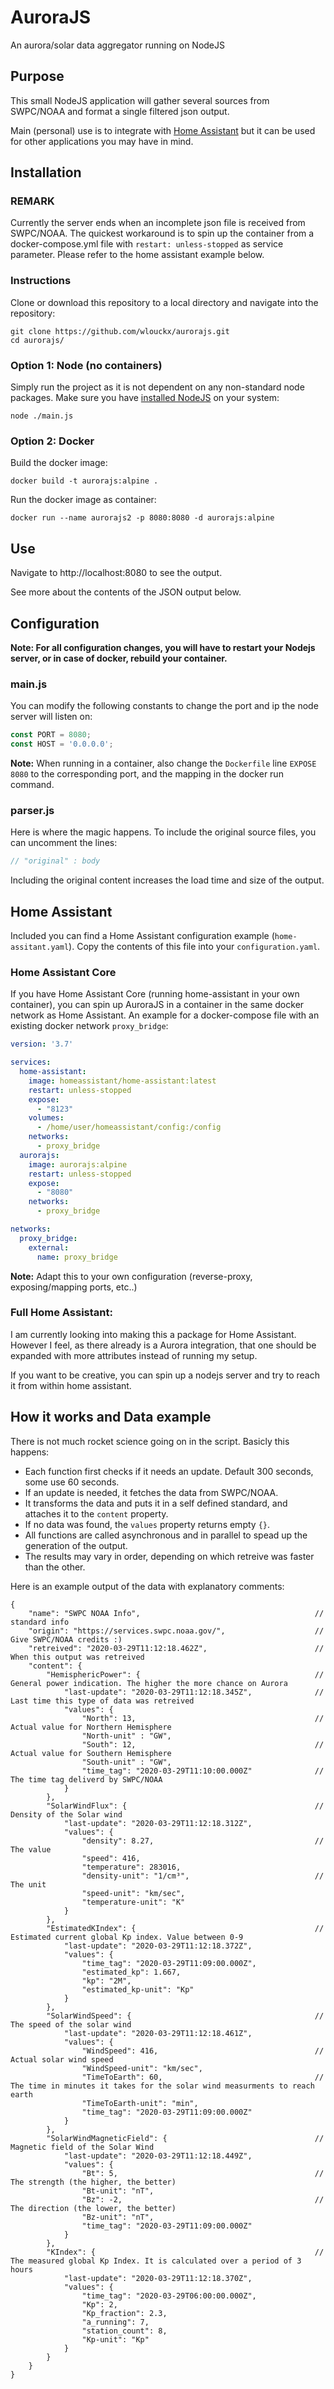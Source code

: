 # AuroraJS
An aurora/solar data aggregator running on NodeJS

## Purpose
This small NodeJS application will gather several sources from SWPC/NOAA and format a single filtered json output.

Main (personal) use is to integrate with [Home Assistant](https://github.com/home-assistant) but it can be used for other applications you may have in mind.

## Installation
### REMARK
Currently the server ends when an incomplete json file is received from SWPC/NOAA. The quickest workaround is to spin up the container from a docker-compose.yml file with `restart: unless-stopped` as service parameter. Please refer to the home assistant example below.

### Instructions
Clone or download this repository to a local directory and navigate into the repository:
```shell
git clone https://github.com/wlouckx/aurorajs.git
cd aurorajs/
```
### Option 1: Node (no containers)
Simply run the project as it is not dependent on any non-standard node packages. Make sure you have [installed NodeJS](https://nodejs.org) on your system:
```shell
node ./main.js
```
### Option 2: Docker
Build the docker image:
```shell
docker build -t aurorajs:alpine .
```
Run the docker image as container:
```shell
docker run --name aurorajs2 -p 8080:8080 -d aurorajs:alpine
```
## Use
Navigate to http://localhost:8080 to see the output.

See more about the contents of the JSON output below.

## Configuration
**Note: For all configuration changes, you will have to restart your Nodejs server, or in case of docker, rebuild your container.**
### main.js
You can modify the following constants to change the port and ip the node server will listen on:
```js
const PORT = 8080;
const HOST = '0.0.0.0';
```
**Note:** When running in a container, also change the `Dockerfile` line `EXPOSE 8080` to the corresponding port, and the mapping in the docker run command.

### parser.js
Here is where the magic happens. To include the original source files, you can uncomment the lines:
```js
// "original" : body
```
Including the original content increases the load time and size of the output.

## Home Assistant
Included you can find a Home Assistant configuration example (`home-assitant.yaml`). Copy the contents of this file into your `configuration.yaml`.
### Home Assistant Core
If you have Home Assistant Core (running home-assistant in your own container), you can spin up AuroraJS in a container in the same docker network as Home Assistant. An example for a docker-compose file with an existing docker network `proxy_bridge`:
```yaml
version: '3.7'

services:
  home-assistant:
    image: homeassistant/home-assistant:latest
    restart: unless-stopped
    expose:
      - "8123"
    volumes:
      - /home/user/homeassistant/config:/config
    networks:
      - proxy_bridge
  aurorajs:
    image: aurorajs:alpine
    restart: unless-stopped
    expose:
      - "8080"
    networks:
      - proxy_bridge

networks:
  proxy_bridge:
    external:
      name: proxy_bridge
```
**Note:** Adapt this to your own configuration (reverse-proxy, exposing/mapping ports, etc..)

### Full Home Assistant:
I am currently looking into making this a package for Home Assistant. However I feel, as there already is a Aurora integration, that one should be expanded with more attributes instead of running my setup.

If you want to be creative, you can spin up a nodejs server and try to reach it from within home assistant.

## How it works and Data example
There is not much rocket science going on in the script. Basicly this happens:
* Each function first checks if it needs an update. Default 300 seconds, some use 60 seconds.
* If an update is needed, it fetches the data from SWPC/NOAA.
* It transforms the data and puts it in a self defined standard, and attaches it to the `content` property.
* If no data was found, the `values` property returns empty `{}`.
* All functions are called asynchronous and in parallel to spead up the generation of the output.
* The results may vary in order, depending on which retreive was faster than the other.

Here is an example output of the data with explanatory comments:
```jsonc
{
    "name": "SWPC NOAA Info",                                       // standard info
    "origin": "https://services.swpc.noaa.gov/",                    // Give SWPC/NOAA credits :)
    "retreived": "2020-03-29T11:12:18.462Z",                        // When this output was retreived
    "content": {
        "HemisphericPower": {                                       // General power indication. The higher the more chance on Aurora
            "last-update": "2020-03-29T11:12:18.345Z",              // Last time this type of data was retreived
            "values": {
                "North": 13,                                        // Actual value for Northern Hemisphere
                "North-unit" : "GW",
                "South": 12,                                        // Actual value for Southern Hemisphere
                "South-unit" : "GW",
                "time_tag": "2020-03-29T11:10:00.000Z"              // The time tag deliverd by SWPC/NOAA
            }
        },
        "SolarWindFlux": {                                          // Density of the Solar wind
            "last-update": "2020-03-29T11:12:18.312Z",
            "values": {
                "density": 8.27,                                    // The value
                "speed": 416,
                "temperature": 283016,
                "density-unit": "1/cm³",                            // The unit
                "speed-unit": "km/sec",
                "temperature-unit": "K"
            }
        },
        "EstimatedKIndex": {                                        // Estimated current global Kp index. Value between 0-9
            "last-update": "2020-03-29T11:12:18.372Z",
            "values": {
                "time_tag": "2020-03-29T11:09:00.000Z",
                "estimated_kp": 1.667,
                "kp": "2M",
                "estimated_kp-unit": "Kp"
            }
        },
        "SolarWindSpeed": {                                         // The speed of the solar wind
            "last-update": "2020-03-29T11:12:18.461Z",
            "values": {
                "WindSpeed": 416,                                   // Actual solar wind speed
                "WindSpeed-unit": "km/sec",
                "TimeToEarth": 60,                                  // The time in minutes it takes for the solar wind measurments to reach earth
                "TimeToEarth-unit": "min",
                "time_tag": "2020-03-29T11:09:00.000Z"
            }
        },
        "SolarWindMagneticField": {                                 // Magnetic field of the Solar Wind
            "last-update": "2020-03-29T11:12:18.449Z",
            "values": {
                "Bt": 5,                                            // The strength (the higher, the better)
                "Bt-unit": "nT",
                "Bz": -2,                                           // The direction (the lower, the better)
                "Bz-unit": "nT",
                "time_tag": "2020-03-29T11:09:00.000Z"
            }
        },
        "KIndex": {                                                 // The measured global Kp Index. It is calculated over a period of 3 hours
            "last-update": "2020-03-29T11:12:18.370Z",
            "values": {
                "time_tag": "2020-03-29T06:00:00.000Z",
                "Kp": 2,
                "Kp_fraction": 2.3,
                "a_running": 7,
                "station_count": 8,
                "Kp-unit": "Kp"
            }
        }
    }
}
```
